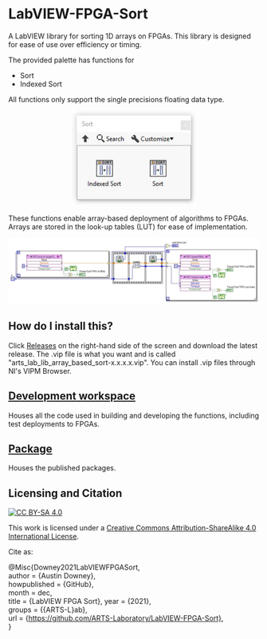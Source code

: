 # LabVIEW-FPGA-Sort
A LabVIEW library for sorting 1D arrays on FPGAs. This library is designed for ease of use over efficiency or timing.

The provided palette has functions for 
- Sort
- Indexed Sort

All functions only support the single precisions floating data type.

<p align="center">
<img src="palette.JPG" alt="drawing" width="250"/>
</p>
<p align="center">
</p>

These functions enable array-based deployment of algorithms to FPGAs. Arrays are stored in the look-up tables (LUT) for ease of implementation. 

<p align="center">
<img src="code.JPG" alt="drawing" width="800"/>
</p>
<p align="center">
</p>

## How do I install this?
Click [Releases](https://github.com/ARTS-Laboratory/LabVIEW-FPGA-Sort/releases) on the right-hand side of the screen and download the latest release. The .vip file is what you want and is called "arts_lab_lib_array_based_sort-x.x.x.x.vip". You can install .vip files through NI's VIPM Browser. 

## [Development workspace](development_workspace)
Houses all the code used in building and developing the functions, including test deployments to FPGAs. 

## [Package](package)
Houses the published packages.


## Licensing and Citation

[![CC BY-SA 4.0][cc-by-sa-shield]][cc-by-sa]

This work is licensed under a
[Creative Commons Attribution-ShareAlike 4.0 International License][cc-by-sa].

[cc-by-sa]: http://creativecommons.org/licenses/by-sa/4.0/
[cc-by-sa-image]: https://licensebuttons.net/l/by-sa/4.0/88x31.png
[cc-by-sa-shield]: https://img.shields.io/badge/License-CC%20BY--SA%204.0-lightgrey.svg


Cite as:

@Misc{Downey2021LabVIEWFPGASort,  
  author       = {Austin Downey},  
  howpublished = {GitHub},  
  month        = dec,   
  title        = {LabVIEW FPGA Sort}, 
  year         = {2021},    
  groups       = {{ARTS-L}ab},  
  url          = {https://github.com/ARTS-Laboratory/LabVIEW-FPGA-Sort},    
}




